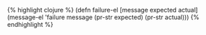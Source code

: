 {% highlight clojure %}
(defn failure-el
  [message expected actual]
  (message-el 'failure message (pr-str expected) (pr-str actual)))
{% endhighlight %}
